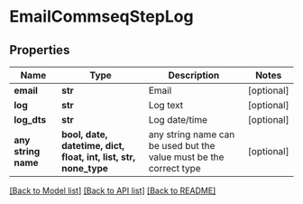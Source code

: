 # EmailCommseqStepLog


## Properties
Name | Type | Description | Notes
------------ | ------------- | ------------- | -------------
**email** | **str** | Email | [optional] 
**log** | **str** | Log text | [optional] 
**log_dts** | **str** | Log date/time | [optional] 
**any string name** | **bool, date, datetime, dict, float, int, list, str, none_type** | any string name can be used but the value must be the correct type | [optional]

[[Back to Model list]](../README.md#documentation-for-models) [[Back to API list]](../README.md#documentation-for-api-endpoints) [[Back to README]](../README.md)


